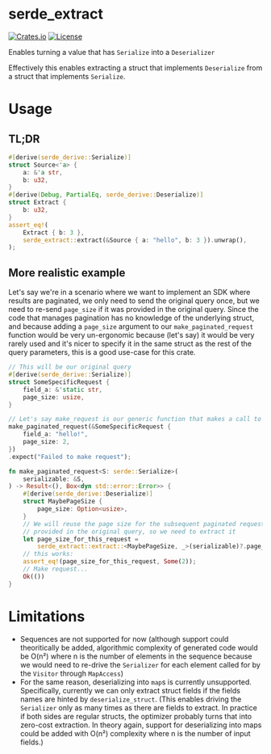 # serde_extract

[![Crates.io](https://img.shields.io/crates/v/serde_extract.svg)](https://crates.io/crates/serde_extract)
[![License](https://img.shields.io/github/license/Ten0/serde_extract)](LICENSE)

Enables turning a value that has `Serialize` into a `Deserializer`

Effectively this enables extracting a struct that implements `Deserialize` from a struct that
implements `Serialize`.

# Usage
## TL;DR
```rust
#[derive(serde_derive::Serialize)]
struct Source<'a> {
	a: &'a str,
	b: u32,
}
#[derive(Debug, PartialEq, serde_derive::Deserialize)]
struct Extract {
	b: u32,
}
assert_eq!(
	Extract { b: 3 },
	serde_extract::extract(&Source { a: "hello", b: 3 }).unwrap(),
);
```

## More realistic example

Let's say we're in a scenario where we want to implement an SDK where results are paginated, we only need to send
the original query once, but we need to re-send `page_size` if it was provided in the original query.
Since the code that manages pagination has no knowledge of the underlying struct, and because adding a `page_size`
argument to our `make_paginated_request` function would be very un-ergonomic because (let's say) it would be very
rarely used and it's nicer to specify it in the same struct as the rest of the query parameters, this is a good
use-case for this crate.

```rust
// This will be our original query
#[derive(serde_derive::Serialize)]
struct SomeSpecificRequest {
	field_a: &'static str,
	page_size: usize,
}

// Let's say make_request is our generic function that makes a call to the server
make_paginated_request(&SomeSpecificRequest {
	field_a: "hello!",
	page_size: 2,
})
.expect("Failed to make request");

fn make_paginated_request<S: serde::Serialize>(
	serializable: &S,
) -> Result<(), Box<dyn std::error::Error>> {
	#[derive(serde_derive::Deserialize)]
	struct MaybePageSize {
		page_size: Option<usize>,
	}
	// We will reuse the page size for the subsequent paginated requests if it was
	// provided in the original query, so we need to extract it
	let page_size_for_this_request =
		serde_extract::extract::<MaybePageSize, _>(serializable)?.page_size;
	// this works:
	assert_eq!(page_size_for_this_request, Some(2));
	// Make request...
	Ok(())
}
```

# Limitations

- Sequences are not supported for now (although support could theoritically be added, algorithmic complexity of
  generated code would be O(n²) where n is the number of elements in the sequence because we would need to re-drive
  the `Serializer` for each element called for by the `Visitor` through `MapAccess`)
- For the same reason, deserializing into `map`s is currently unsupported. Specifically, currently we can only
  extract struct fields if the fields names are hinted by `deserialize_struct`.
  (This enables driving the `Serializer` only as many times as there are fields to extract. In practice if both
  sides are regular structs, the optimizer probably turns that into zero-cost extraction. In theory again, support
  for deserializing into maps could be added with O(n²) complexity where n is the number of input fields.)
